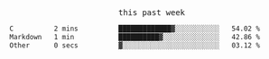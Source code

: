 <p align="center"><samp>this past week</samp></p>
<!--START_SECTION:waka-->

```txt
C          2 mins          █████████████▓░░░░░░░░░░░   54.02 %
Markdown   1 min           ██████████▓░░░░░░░░░░░░░░   42.86 %
Other      0 secs          ▓░░░░░░░░░░░░░░░░░░░░░░░░   03.12 %
```

<!--END_SECTION:waka-->



